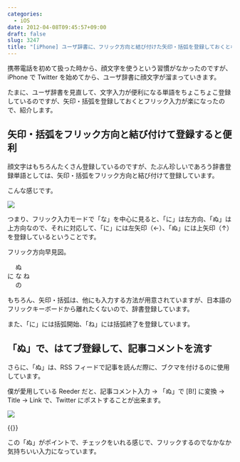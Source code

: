 ```yaml
---
categories:
  - iOS
date: 2012-04-08T09:45:57+09:00
draft: false
slug: 3247
title: "[iPhone] ユーザ辞書に、フリック方向と結び付けた矢印・括弧を登録しておくとなかなか便利"
---
```


携帯電話を初めて扱った時から、顔文字を使うという習慣がなかったのですが、iPhone で Twitter を始めてから、ユーザ辞書に顔文字が溜まっていきます。

たまに、ユーザ辞書を見直して、文字入力が便利になる単語をちょこちょこ登録しているのですが、矢印・括弧を登録しておくとフリック入力が楽になったので、紹介します。

## 矢印・括弧をフリック方向と結び付けて登録すると便利

顔文字はもちろんたくさん登録しているのですが、たぶん珍しいであろう辞書登録単語としては、矢印・括弧をフリック方向と結び付けて登録しています。

こんな感じです。

![](/images/2012/04/3247_1.png)

つまり、フリック入力モードで「な」を中心に見ると、「に」は左方向、「ぬ」は上方向なので、それに対応して、「に」には左矢印（←）、「ぬ」には上矢印（↑）を登録しているということです。

フリック方向早見図。

　 ぬ  
に な ね  
　 の  

もちろん、矢印・括弧は、他にも入力する方法が用意されていますが、日本語のフリックキーボードから離れたくないので、辞書登録しています。

また、「に」には括弧開始、「ね」には括弧終了を登録しています。

## 「ぬ」で、はてブ登録して、記事コメントを流す

さらに、「ぬ」は、RSS フィードで記事を読んだ際に、ブクマを付けるのに使用しています。

僕が愛用している Reeder だと、記事コメント入力 → 「ぬ」で [B!] に変換 → Title → Link で、Twitter にポストすることが出来ます。

![](/images/2012/04/3247_2.png)

{{<app id="325502379" title="Reeder 2.5.4（￥250）" src="https://a1.mzstatic.com/us/r1000/071/Purple/ce/0f/10/mzl.ljyldzsg.100x100-75.png">}}

この「ぬ」がポイントで、チェックをいれる感じで、フリックするのでなかなか気持ちいい入力になっています。

